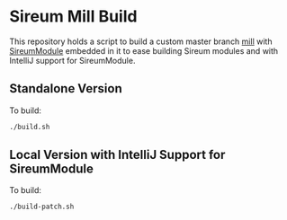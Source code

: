 # Sireum Mill Build

This repository holds a script to build a custom master branch [mill](https://github.com/lihaoyi/mill)
with [SireumModule](sireum/src/org/sireum/mill/SireumModule.scala) embedded in it to
ease building Sireum modules and with IntelliJ support for SireumModule.

## Standalone Version
  
To build:

```bash
./build.sh
```

## Local Version with IntelliJ Support for SireumModule
 
To build:

```bash
./build-patch.sh
```
